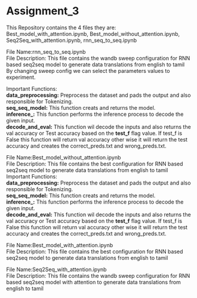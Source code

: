# Assignment_3

This Repository contains the 4 files they are: Best_model_with_attention.ipynb, Best_model_without_attention.ipynb, Seq2Seq_with_attention.ipynb, rnn_seq_to_seq.ipynb  

File Name:rnn_seq_to_seq.ipynb  
File Description: This file contains the wandb sweep configuration for RNN based seq2seq model to generate data translations from english to tamil  
By changing sweep config we can select the parameters values to experiment. 

Important Functions:  
**data_preprocessing:**	Preprocess the dataset and pads the output and also responsible for Tokenizing.   
**seq_seq_model:**	    This function creats and returns the model.  
**inference_:**         This function performs the inference process to decode the given input.  
**decode_and_eval:**	  This function wil decode the inputs and also returns the val accuracy or Test accuracy based on the **test_f** flag value. If test_f is False this function will return val accuracy other wise it will return the test accuracy and creates the correct_preds.txt and wrong_preds.txt.  

File Name:Best_model_without_attention.ipynb  
File Description: This file contains the best configuration for RNN based seq2seq model to generate data translations from english to tamil  
Important Functions:  
**data_preprocessing:**	Preprocess the dataset and pads the output and also responsible for Tokenizing.   
**seq_seq_model:**	    This function creats and returns the model.  
**inference_:**         This function performs the inference process to decode the given input.  
**decode_and_eval:**	  This function wil decode the inputs and also returns the val accuracy or Test accuracy based on the **test_f** flag value. If test_f is False this function will return val accuracy other wise it will return the test accuracy and creates the correct_preds.txt and wrong_preds.txt. 

File Name:Best_model_with_attention.ipynb  
File Description: This file contains the best configuration for RNN based seq2seq model to generate data translations from english to tamil  


File Name:Seq2Seq_with_attention.ipynb  
File Description: This file contains the wandb sweep configuration for RNN based seq2seq model with attention to generate data translations from english to tamil  









